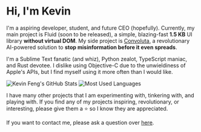 # Hi, I'm Kevin

I'm a aspiring developer, student, and future CEO (hopefully). Currently, my main project is Fluid (soon to be released), a simple, blazing-fast **1.5 KB** UI library **without virtual DOM**. My side project is [Convoluta](https://convoluta.github.io), a revolutionary AI-powered solution to **stop misinformation before it even spreads**.

I'm a Sublime Text fanatic (and whiz), Python zealot, TypeScript maniac, and Rust devotee. I dislike using Objective-C due to the unwieldiness of Apple's APIs, but I find myself using it more often than I would like.

![Kevin Feng's GitHub Stats](https://github-readme-stats.vercel.app/api?username=HereIsKevin&line_height=28)
![Most Used Languages](https://github-readme-stats.vercel.app/api/top-langs/?username=HereIsKevin&langs_count=4&hide_title=true)

I have many other projects that I am experimenting with, tinkering with, and playing with. If you find any of my projects inspiring, revolutionary, or interesting, please give them a ⭐️ so I know they are appreciated.

If you want to contact me, please ask a question over [here](https://github.com/HereIsKevin/HereIsKevin/discussions).

